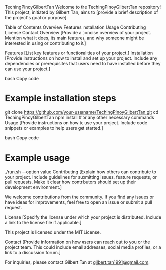TechingPinoyGilbertTan
Welcome to the TechingPinoyGilbertTan repository! This project, initiated by Gilbert Tan, aims to [provide a brief description of the project's goal or purpose].

Table of Contents
Overview
Features
Installation
Usage
Contributing
License
Contact
Overview
[Provide a concise overview of your project. Mention what it does, its main features, and why someone might be interested in using or contributing to it.]

Features
[List key features or functionalities of your project.]
Installation
[Provide instructions on how to install and set up your project. Include any dependencies or prerequisites that users need to have installed before they can use your project.]

bash
Copy code
# Example installation steps
git clone https://github.com/your-username/TechingPinoyGilbertTan.git
cd TechingPinoyGilbertTan
npm install  # or any other necessary commands
Usage
[Provide instructions on how to use your project. Include code snippets or examples to help users get started.]

bash
Copy code
# Example usage
./run.sh --option value
Contributing
[Explain how others can contribute to your project. Include guidelines for submitting issues, feature requests, or pull requests. Make it clear how contributors should set up their development environment.]

We welcome contributions from the community. If you find any issues or have ideas for improvements, feel free to open an issue or submit a pull request.

License
[Specify the license under which your project is distributed. Include a link to the license file if applicable.]

This project is licensed under the MIT License.

Contact
[Provide information on how users can reach out to you or the project team. This could include email addresses, social media profiles, or a link to a discussion forum.]

For inquiries, please contact Gilbert Tan at gilbert.tan1991@gmail.com.

